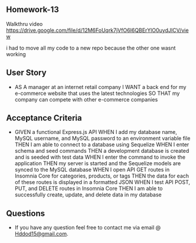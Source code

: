 ## Homework-13

Walkthru video
https://drive.google.com/file/d/12M6FoUqrk7jVfO6I6QBErYlO0uydJICV/view


i had to move all my code to a new repo because the other one wasnt working


## User Story
* AS A manager at an internet retail company
I WANT a back end for my e-commerce website that uses the latest technologies
SO THAT my company can compete with other e-commerce companies


## Acceptance Criteria

* GIVEN a functional Express.js API
WHEN I add my database name, MySQL username, and MySQL password to an environment variable file
THEN I am able to connect to a database using Sequelize
WHEN I enter schema and seed commands
THEN a development database is created and is seeded with test data
WHEN I enter the command to invoke the application
THEN my server is started and the Sequelize models are synced to the MySQL database
WHEN I open API GET routes in Insomnia Core for categories, products, or tags
THEN the data for each of these routes is displayed in a formatted JSON
WHEN I test API POST, PUT, and DELETE routes in Insomnia Core
THEN I am able to successfully create, update, and delete data in my database


## Questions

*  If you have any question feel free to contact me via email @ Hddod15@gmail.com.
